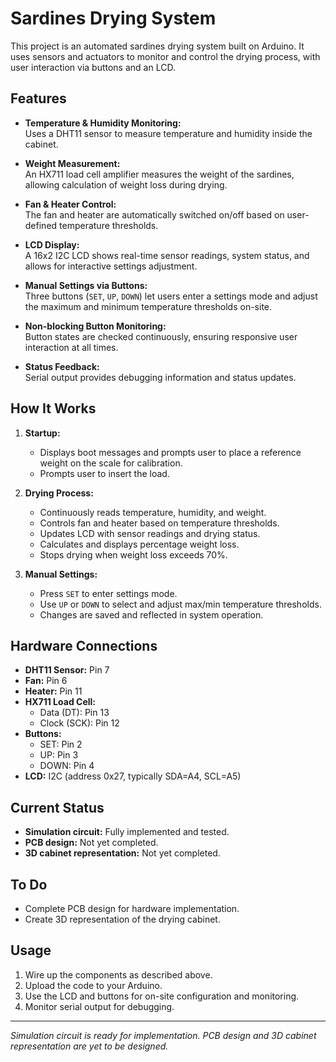 # Sardines Drying System

This project is an automated sardines drying system built on Arduino. It uses sensors and actuators to monitor and control the drying process, with user interaction via buttons and an LCD.

## Features

- **Temperature & Humidity Monitoring:**  
  Uses a DHT11 sensor to measure temperature and humidity inside the cabinet.

- **Weight Measurement:**  
  An HX711 load cell amplifier measures the weight of the sardines, allowing calculation of weight loss during drying.

- **Fan & Heater Control:**  
  The fan and heater are automatically switched on/off based on user-defined temperature thresholds.

- **LCD Display:**  
  A 16x2 I2C LCD shows real-time sensor readings, system status, and allows for interactive settings adjustment.

- **Manual Settings via Buttons:**  
  Three buttons (`SET`, `UP`, `DOWN`) let users enter a settings mode and adjust the maximum and minimum temperature thresholds on-site.

- **Non-blocking Button Monitoring:**  
  Button states are checked continuously, ensuring responsive user interaction at all times.

- **Status Feedback:**  
  Serial output provides debugging information and status updates.

## How It Works

1. **Startup:**

   - Displays boot messages and prompts user to place a reference weight on the scale for calibration.
   - Prompts user to insert the load.

2. **Drying Process:**

   - Continuously reads temperature, humidity, and weight.
   - Controls fan and heater based on temperature thresholds.
   - Updates LCD with sensor readings and drying status.
   - Calculates and displays percentage weight loss.
   - Stops drying when weight loss exceeds 70%.

3. **Manual Settings:**
   - Press `SET` to enter settings mode.
   - Use `UP` or `DOWN` to select and adjust max/min temperature thresholds.
   - Changes are saved and reflected in system operation.

## Hardware Connections

- **DHT11 Sensor:** Pin 7
- **Fan:** Pin 6
- **Heater:** Pin 11
- **HX711 Load Cell:**
  - Data (DT): Pin 13
  - Clock (SCK): Pin 12
- **Buttons:**
  - SET: Pin 2
  - UP: Pin 3
  - DOWN: Pin 4
- **LCD:** I2C (address 0x27, typically SDA=A4, SCL=A5)

## Current Status

- **Simulation circuit:** Fully implemented and tested.
- **PCB design:** Not yet completed.
- **3D cabinet representation:** Not yet completed.

## To Do

- Complete PCB design for hardware implementation.
- Create 3D representation of the drying cabinet.

## Usage

1. Wire up the components as described above.
2. Upload the code to your Arduino.
3. Use the LCD and buttons for on-site configuration and monitoring.
4. Monitor serial output for debugging.

---

_Simulation circuit is ready for implementation. PCB design and 3D cabinet representation are yet to be designed._
